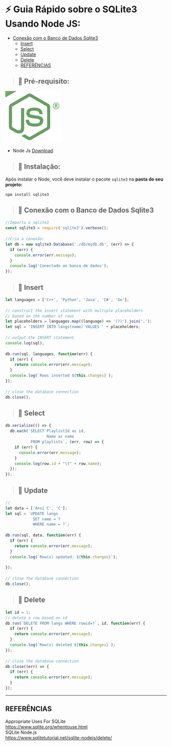 # ⚡️ Guia Rápido sobre o SQLite3 Usando Node JS:

- [Conexão com o Banco de Dados Sqlite3](#select)
  - [Insert](#pushpin-insert-)
  - [Select](#pushpin-select-)
  - [Update](#pushpin-update-)
  - [Delete](#pushpin-delete-)
  - [REFERÊNCIAS](#referencia)


> ## :pushpin: Pré-requisito:
![](./assets/images/node_logo.png)
- Node Js [Download](https://nodejs.org/en/download/)

> ## :pushpin: Instalação:

Após instalar o Node, você deve instalar o pacote `sqlite3` na **pasta do seu projeto:**

```git
npm install sqlite3
```


> ## :pushpin: Conexão com o Banco de Dados Sqlite3

```javascript
//Importa o sqlite3
const sqlite3 = require('sqlite3').verbose();

//Cria a conexão:
let db = new sqlite3.Database('./db/mydb.db', (err) => {
  if (err) {
    console.error(err.message);
  }
  console.log('Conectado ao banco de dados');
});
```
> ## :pushpin: Insert
```javascript
let languages = ['C++', 'Python', 'Java', 'C#', 'Go'];
 
// construct the insert statement with multiple placeholders
// based on the number of rows
let placeholders = languages.map((language) => '(?)').join(',');
let sql = 'INSERT INTO langs(name) VALUES ' + placeholders;
 
// output the INSERT statement
console.log(sql);
 
db.run(sql, languages, function(err) {
  if (err) {
    return console.error(err.message);
  }
  console.log(`Rows inserted ${this.changes}`);
});
 
// close the database connection
db.close();
```

> ## :pushpin: Select

```javascript
db.serialize(() => {
  db.each(`SELECT PlaylistId as id,
                  Name as name
           FROM playlists`, (err, row) => {
    if (err) {
      console.error(err.message);
    }
    console.log(row.id + "\t" + row.name);
  });
});
```


> ## :pushpin: Update
```javascript
//
let data = ['Ansi C', 'C'];
let sql = `UPDATE langs
            SET name = ?
            WHERE name = ?`;
 
db.run(sql, data, function(err) {
  if (err) {
    return console.error(err.message);
  }
  console.log(`Row(s) updated: ${this.changes}`);
 
});
 
// close the database connection
db.close();
```


> ## :pushpin: Delete

```javascript
let id = 1;
// delete a row based on id
db.run(`DELETE FROM langs WHERE rowid=?`, id, function(err) {
  if (err) {
    return console.error(err.message);
  }
  console.log(`Row(s) deleted ${this.changes}`);
});
 
// close the database connection
db.close((err) => {
  if (err) {
    return console.error(err.message);
  }
});
```
---
## REFERÊNCIAS
Appropriate Uses For SQLite<BR/>
https://www.sqlite.org/whentouse.html<BR/>
SQLite Node.js<BR/>
https://www.sqlitetutorial.net/sqlite-nodejs/delete/
